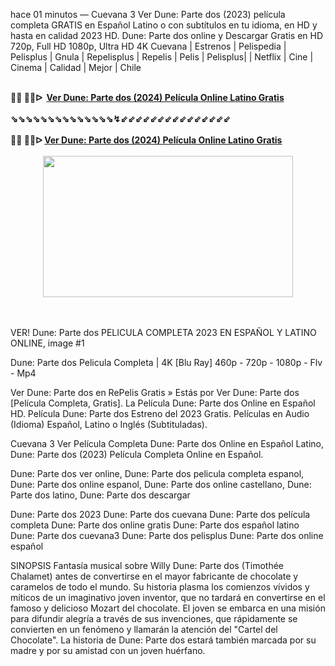 hace 01 minutos — Cuevana 3 Ver Dune: Parte dos (2023) película completa GRATIS en Español Latino o con subtítulos en tu idioma, en HD y hasta en calidad 2023 HD. Dune: Parte dos online y Descargar Gratis en HD 720p, Full HD 1080p, Ultra HD 4K
Cuevana | Estrenos | Pelispedia | Pelisplus | Gnula | Repelisplus | Repelis | Pelis | Pelisplus| | Netflix | Cine | Cinema | Calidad | Mejor | Chile

<div><br /></div><div><b>🔴🔴 🔴🔴ᐅ&nbsp;&nbsp;<a href="https://t.co/9WDGQL3OZ1">Ver Dune: Parte dos (2024) Película Online Latino Gratis</a></b></div><div><b><br /></b></div><div><b>⇘⇘⇘⇘⇘⇘⇘⇘⇘⇘⇘⇘⇘⇘↯⇙⇙⇙⇙⇙⇙⇙⇙⇙⇙⇙⇙⇙⇙⇙</b></div><div><b><br /></b></div><div><div><b>🔴🔴 🔴🔴ᐅ&nbsp;<a href="https://t.co/gtpktEWPYO">Ver Dune: Parte dos (2024) Película Online Latino Gratis</a></b></div><div><br /></div></div><div class="separator" style="clear: both; text-align: center;"><a href="https://t.co/gtpktEWPYO" style="margin-left: 1em; margin-right: 1em;"><img border="0" data-original-height="435" data-original-width="767" height="226" src="https://blogger.googleusercontent.com/img/b/R29vZ2xl/AVvXsEju2KrQqawwBcwjn6_xwd0gX6Y4yMdSMsG8S6ZcZbauOGyEVSZBeQHGlYtEM10LcZj_PaJ-ghlYPQut5KLpNkzf6SklLVnk6nOvTVZ-aV8hHmwHgc2FRxH7ScAWbBJxR1z1fQG_YQZTy6v-JpW9tKUJ8WD8rDWCjMg78oFN5SYJ07h2yW1uOpfnbB5mOvc/w400-h226/sadsadwq.jpg" width="400" /></a></div><br /><div><br /></div>

VER! Dune: Parte dos PELICULA COMPLETA 2023 EN ESPAÑOL Y LATINO ONLINE, image #1

Dune: Parte dos Pelicula Completa | 4K [Blu Ray] 460p - 720p - 1080p - Flv - Mp4

Ver Dune: Parte dos en RePelis Gratis » Estás por Ver Dune: Parte dos [Película Completa, Gratis]. La Película Dune: Parte dos Online en Español HD. Película Dune: Parte dos Estreno del 2023 Gratis. Películas en Audio (Idioma) Español, Latino o Inglés (Subtituladas).

Cuevana 3 Ver Película Completa Dune: Parte dos Online en Español Latino, Dune: Parte dos (2023) Película Completa Online en Español.

Dune: Parte dos ver online, Dune: Parte dos pelicula completa espanol, Dune: Parte dos online espanol, Dune: Parte dos online castellano, Dune: Parte dos latino, Dune: Parte dos descargar

Dune: Parte dos 2023
Dune: Parte dos cuevana
Dune: Parte dos película completa
Dune: Parte dos online gratis
Dune: Parte dos español latino
Dune: Parte dos cuevana3
Dune: Parte dos pelisplus
Dune: Parte dos online español

SINOPSIS
Fantasía musical sobre Willy Dune: Parte dos (Timothée Chalamet) antes de convertirse en el mayor fabricante de chocolate y caramelos de todo el mundo. Su historia plasma los comienzos vívidos y míticos de un imaginativo joven inventor, que no tardará en convertirse en el famoso y delicioso Mozart del chocolate. El joven se embarca en una misión para difundir alegría a través de sus invenciones, que rápidamente se convierten en un fenómeno y llamarán la atención del "Cartel del Chocolate". La historia de Dune: Parte dos estará también marcada por su madre y por su amistad con un joven huérfano.
